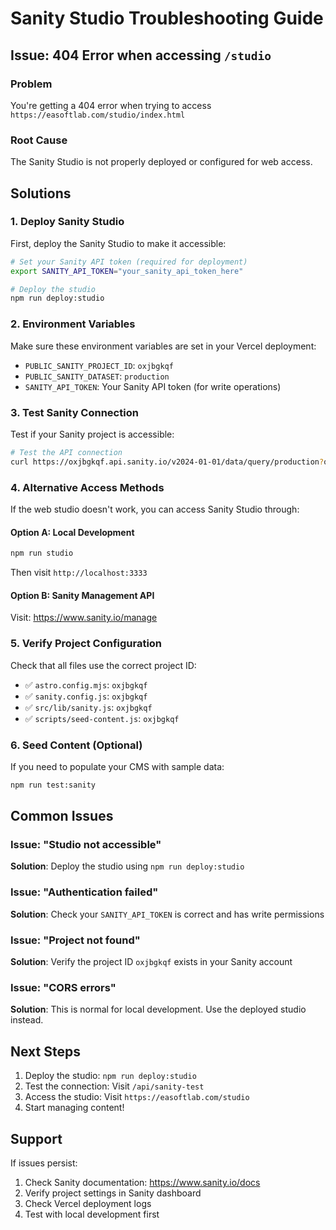 # Sanity Studio Troubleshooting Guide

## Issue: 404 Error when accessing `/studio`

### Problem
You're getting a 404 error when trying to access `https://easoftlab.com/studio/index.html`

### Root Cause
The Sanity Studio is not properly deployed or configured for web access.

## Solutions

### 1. Deploy Sanity Studio

First, deploy the Sanity Studio to make it accessible:

```bash
# Set your Sanity API token (required for deployment)
export SANITY_API_TOKEN="your_sanity_api_token_here"

# Deploy the studio
npm run deploy:studio
```

### 2. Environment Variables

Make sure these environment variables are set in your Vercel deployment:

- `PUBLIC_SANITY_PROJECT_ID`: `oxjbgkqf`
- `PUBLIC_SANITY_DATASET`: `production`
- `SANITY_API_TOKEN`: Your Sanity API token (for write operations)

### 3. Test Sanity Connection

Test if your Sanity project is accessible:

```bash
# Test the API connection
curl https://oxjbgkqf.api.sanity.io/v2024-01-01/data/query/production?query=*[_type == "company"][0]
```

### 4. Alternative Access Methods

If the web studio doesn't work, you can access Sanity Studio through:

#### Option A: Local Development
```bash
npm run studio
```
Then visit `http://localhost:3333`

#### Option B: Sanity Management API
Visit: https://www.sanity.io/manage

### 5. Verify Project Configuration

Check that all files use the correct project ID:

- ✅ `astro.config.mjs`: `oxjbgkqf`
- ✅ `sanity.config.js`: `oxjbgkqf`
- ✅ `src/lib/sanity.js`: `oxjbgkqf`
- ✅ `scripts/seed-content.js`: `oxjbgkqf`

### 6. Seed Content (Optional)

If you need to populate your CMS with sample data:

```bash
npm run test:sanity
```

## Common Issues

### Issue: "Studio not accessible"
**Solution**: Deploy the studio using `npm run deploy:studio`

### Issue: "Authentication failed"
**Solution**: Check your `SANITY_API_TOKEN` is correct and has write permissions

### Issue: "Project not found"
**Solution**: Verify the project ID `oxjbgkqf` exists in your Sanity account

### Issue: "CORS errors"
**Solution**: This is normal for local development. Use the deployed studio instead.

## Next Steps

1. Deploy the studio: `npm run deploy:studio`
2. Test the connection: Visit `/api/sanity-test`
3. Access the studio: Visit `https://easoftlab.com/studio`
4. Start managing content!

## Support

If issues persist:
1. Check Sanity documentation: https://www.sanity.io/docs
2. Verify project settings in Sanity dashboard
3. Check Vercel deployment logs
4. Test with local development first
